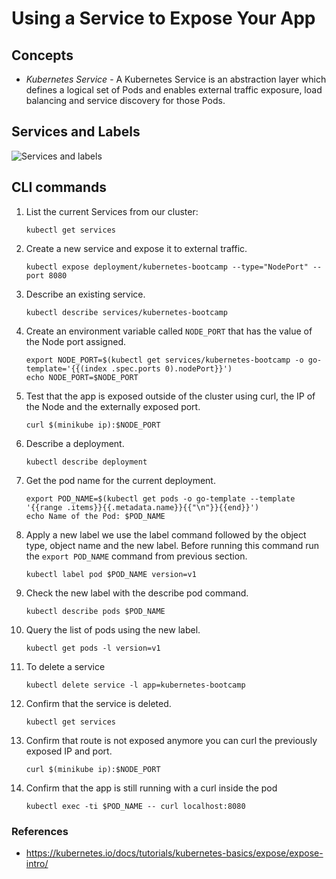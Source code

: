 # Using a Service to Expose Your App

## Concepts

* *Kubernetes Service* - A Kubernetes Service is an abstraction layer which defines a logical set of Pods and enables external traffic exposure, load balancing and service discovery for those Pods.

## Services and Labels

![Services and labels](https://d33wubrfki0l68.cloudfront.net/7a13fe12acc9ea0728460c482c67e0eb31ff5303/2c8a7/docs/tutorials/kubernetes-basics/public/images/module_04_labels.svg)

## CLI commands

1. List the current Services from our cluster:

    `kubectl get services`

2. Create a new service and expose it to external traffic.

    `kubectl expose deployment/kubernetes-bootcamp --type="NodePort" --port 8080`

3. Describe an existing service.

    `kubectl describe services/kubernetes-bootcamp`

4. Create an environment variable called `NODE_PORT` that has the value of the Node port assigned.

    ```shell
    export NODE_PORT=$(kubectl get services/kubernetes-bootcamp -o go-template='{{(index .spec.ports 0).nodePort}}')
    echo NODE_PORT=$NODE_PORT
    ```

5. Test that the app is exposed outside of the cluster using curl, the IP of the Node and the externally exposed port.

    `curl $(minikube ip):$NODE_PORT`

6. Describe a deployment.

    `kubectl describe deployment`

7. Get the pod name for the current deployment.

    ```shell
    export POD_NAME=$(kubectl get pods -o go-template --template '{{range .items}}{{.metadata.name}}{{"\n"}}{{end}}')
    echo Name of the Pod: $POD_NAME
    ```

8. Apply a new label we use the label command followed by the object type, object name and the new label. Before running this command run the `export POD_NAME` command from previous section.

    `kubectl label pod $POD_NAME version=v1`

9. Check the new label with the describe pod command.

    `kubectl describe pods $POD_NAME`

10. Query the list of pods using the new label.

    `kubectl get pods -l version=v1`

11. To delete a service

    `kubectl delete service -l app=kubernetes-bootcamp`

12. Confirm that the service is deleted.

    `kubectl get services`

13. Confirm that route is not exposed anymore you can curl the previously exposed IP and port.

    `curl $(minikube ip):$NODE_PORT`

14. Confirm that the app is still running with a curl inside the pod

    `kubectl exec -ti $POD_NAME -- curl localhost:8080`

### References

* <https://kubernetes.io/docs/tutorials/kubernetes-basics/expose/expose-intro/>
